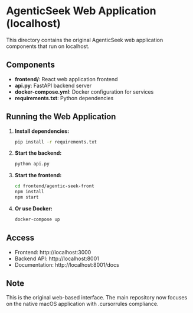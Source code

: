 # AgenticSeek Web Application (localhost)

This directory contains the original AgenticSeek web application components that run on localhost.

## Components

- **frontend/**: React web application frontend
- **api.py**: FastAPI backend server
- **docker-compose.yml**: Docker configuration for services
- **requirements.txt**: Python dependencies

## Running the Web Application

1. **Install dependencies:**
   ```bash
   pip install -r requirements.txt
   ```

2. **Start the backend:**
   ```bash
   python api.py
   ```

3. **Start the frontend:**
   ```bash
   cd frontend/agentic-seek-front
   npm install
   npm start
   ```

4. **Or use Docker:**
   ```bash
   docker-compose up
   ```

## Access

- Frontend: http://localhost:3000
- Backend API: http://localhost:8001
- Documentation: http://localhost:8001/docs

## Note

This is the original web-based interface. The main repository now focuses on the native macOS application with .cursorrules compliance.